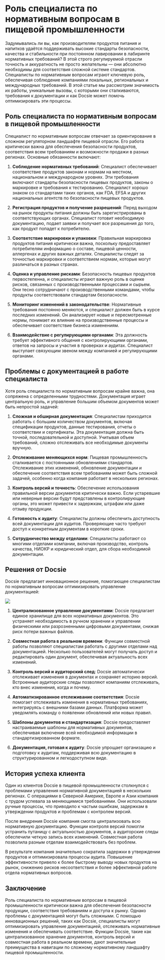 # Роль специалиста по нормативным вопросам в пищевой промышленности

Задумывались ли вы, как производителям продуктов питания и напитков удаётся поддерживать высокие стандарты безопасности, качества и стабильности при постоянном лавировании в лабиринте нормативных требований? В этой строго регулируемой отрасли точность и аккуратность не просто желательны — они абсолютно необходимы для соответствия сложной системе стандартов. Специалисты по нормативным вопросам играют ключевую роль, обеспечивая соблюдение компаниями локальных, региональных и международных требований. В этой статье мы рассмотрим значимость их работы, уникальные вызовы, с которыми они сталкиваются, требования к документации и как Docsie может помочь оптимизировать эти процессы.

## Роль специалиста по нормативным вопросам в пищевой промышленности

Специалист по нормативным вопросам отвечает за ориентирование в сложном регуляторном ландшафте пищевой отрасли. Его работа критически важна для обеспечения безопасности продуктов, соответствия всем требованиям и возможности продажи в разных регионах. Основные обязанности включают:

1. **Соблюдение нормативных требований**: Специалист обеспечивает соответствие продуктов законам и нормам на местном, национальном и международном уровнях. Эти требования включают стандарты безопасности пищевых продуктов, законы о маркировке и требования к тестированию. Специалист хорошо знаком со стандартами таких органов, как FDA, EFSA и других национальных агентств по безопасности пищевых продуктов.

2. **Регистрация продуктов и получение разрешений**: Перед выходом на рынок продукты питания должны быть зарегистрированы в соответствующих органах. Специалист готовит необходимую документацию, подает заявки и получает все разрешения до того, как продукт попадет к потребителю.

3. **Соответствие маркировки и упаковки**: Правильная маркировка продуктов питания критически важна, поскольку предоставляет потребителям информацию о составе, пищевой ценности, аллергенах и других важных деталях. Специалисты следят за точностью маркировки и соответствием нормам, которые могут различаться в разных странах.

4. **Оценка и управление рисками**: Безопасность пищевых продуктов первостепенна, и специалисты играют важную роль в оценке рисков, связанных с производственными процессами и сырьем. Они тесно сотрудничают с производственными командами, чтобы продукты соответствовали стандартам безопасности.

5. **Мониторинг изменений в законодательстве**: Нормативные требования постоянно меняются, и специалист должен быть в курсе последних изменений. Он анализирует новые и пересмотренные нормы, понимает их влияние на производственные процессы и обеспечивает соответствие бизнеса изменениям.

6. **Взаимодействие с регулирующими органами**: Эта должность требует эффективного общения с контролирующими органами, ответов на запросы и участия в проверках и аудитах. Специалист выступает связующим звеном между компанией и регулирующими органами.

## Проблемы с документацией в работе специалиста

Хотя роль специалиста по нормативным вопросам крайне важна, она сопряжена с определенными трудностями. Документация играет центральную роль, и управление большим объемом документов может быть непростой задачей:

1. **Сложная и обширная документация**: Специалистам приходится работать с большим количеством документов, включая спецификации продуктов, данные тестирования, отчеты о соответствии и сертификаты. Эта документация должна быть точной, последовательной и доступной. Учитывая объем требований, сложно отслеживать все необходимые документы вручную.

2. **Отслеживание меняющихся норм**: Пищевая промышленность сталкивается с постоянными обновлениями стандартов. Отслеживание этих изменений, обновление документации и обеспечение соответствия всем требованиям может быть сложной задачей, особенно когда компания работает в нескольких регионах.

3. **Контроль версий и точность**: Обеспечение использования правильной версии документов критически важно. Если устаревшие или неверные версии будут представлены в контролирующие органы, это может привести к задержкам, штрафам или даже отзыву продукции.

4. **Готовность к аудиту**: Специалисты должны обеспечить доступность всей документации для аудитов. Проверяющие часто требуют доступ к конкретным документам в короткие сроки.

5. **Сотрудничество между отделами**: Специалисты работают со многими отделами компании, включая производство, контроль качества, НИОКР и юридический отдел, для сбора необходимой документации.

## Решения от Docsie

Docsie предлагает инновационное решение, помогающее специалистам по нормативным вопросам оптимизировать управление документацией:

![](https://cdn.docsie.io/workspace_PxAvC1Uenuc7ad6H3/doc_wn84Jkoc6hIMTO2eE/file_qExKrkigm1iM8CxF8/image_2ddb26ec-2a4a-6705-91b6-6180ad01f5d7.jpg)

1. **Централизованное управление документами**: Docsie предлагает единое хранилище для всех нормативных документов. Это устраняет необходимость в ручном хранении и управлении физическими или разрозненными цифровыми документами, снижая риск потери важных файлов.

2. **Совместная работа в реальном времени**: Функции совместной работы позволяют специалистам работать с другими отделами над документацией. Несколько пользователей могут получать доступ и редактировать один документ, обеспечивая актуальность всех изменений.

3. **Контроль версий и аудиторский след**: Docsie автоматически отслеживает изменения в документах и сохраняет историю версий. Встроенные аудиторские следы позволяют компаниям отслеживать, кто внес изменения, когда и почему.

4. **Автоматизированное отслеживание соответствия**: Docsie помогает отслеживать изменения в нормативных требованиях, интегрируясь с внешними базами данных. Платформа может уведомлять команду о появлении обновлений или новых правил.

5. **Шаблоны документов и стандартизация**: Docsie предоставляет настраиваемые шаблоны для нормативных документов, обеспечивая включение всей необходимой информации в стандартизированном формате.

6. **Документация, готовая к аудиту**: Docsie упрощает организацию и подготовку к аудитам, поддерживая всю документацию в структурированном и легкодоступном виде.

## История успеха клиента

Один из клиентов Docsie в пищевой промышленности столкнулся с проблемами управления нормативной документацией в нескольких регионах. С операциями в Северной Америке, Европе и Азии компания с трудом успевала за меняющимися требованиями. Они использовали ручные процессы, что приводило к частым ошибкам, задержкам в утверждении продуктов и проблемам с контролем версий.

После внедрения Docsie компания смогла централизовать всю нормативную документацию. Функции контроля версий помогли устранить путаницу с актуальностью документов, а аудиторские следы обеспечили четкую запись всех изменений. Совместная работа позволила разным отделам взаимодействовать без проблем.

В результате компания значительно сократила задержки в утверждении продуктов и оптимизировала процессы аудита. Повышение эффективности привело к более быстрому выводу новых продуктов на рынок, снижению рисков несоответствия и более эффективной работе отдела нормативных вопросов.

## Заключение

Роль специалиста по нормативным вопросам в пищевой промышленности критически важна для обеспечения безопасности продукции, соответствия требованиям и доступа к рынку. Однако проблемы с документацией могут быть сложными. С помощью инновационных решений, таких как Docsie, специалисты могут оптимизировать управление документацией, отслеживать нормативные изменения и обеспечивать соответствие. Функции Docsie, такие как централизованное хранение документов, контроль версий и совместная работа в реальном времени, дают значительные преимущества в навигации по сложному нормативному ландшафту пищевой промышленности.